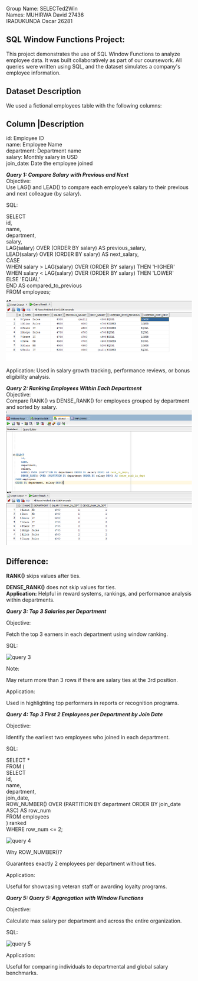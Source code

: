 Group Name: SELECTed2Win  
Names: MUHIRWA David 27436  
       IRADUKUNDA Oscar 26281  

SQL Window Functions Project:
-----------------------------

This project demonstrates the use of SQL Window Functions to analyze employee data. It was built collaboratively as part of our coursework. All queries were written using SQL, and the dataset simulates a company's employee information.

Dataset Description
-------------------
We used a fictional employees table with the following columns:


Column	  |Description
---------------------------------------------------
id: Employee ID  
name: Employee Name  
department: Department name   
salary: Monthly salary in USD  
join_date: Date the employee joined  

**_Query 1: Compare Salary with Previous and Next_**  
Objective:  
Use LAG() and LEAD() to compare each employee’s salary to their previous and next colleague (by salary).  

SQL:  

SELECT   
    id,  
    name,  
    department,  
    salary,  
    LAG(salary) OVER (ORDER BY salary) AS previous_salary,  
    LEAD(salary) OVER (ORDER BY salary) AS next_salary,  
    CASE   
        WHEN salary > LAG(salary) OVER (ORDER BY salary) THEN 'HIGHER'  
        WHEN salary < LAG(salary) OVER (ORDER BY salary) THEN 'LOWER'  
        ELSE 'EQUAL'  
    END AS compared_to_previous  
FROM employees;  

![image alt](https://github.com/Daveeeid/SELECTed2Win/blob/master/lag%20and%20lead.png?raw=true)

Application:
Used in salary growth tracking, performance reviews, or bonus eligibility analysis.

**_Query 2: Ranking Employees Within Each Department_**  
Objective:  
Compare RANK() vs DENSE_RANK() for employees grouped by department and sorted by salary.  
![image alt](https://github.com/Daveeeid/SELECTed2Win/blob/master/rank.png?raw=true)

Difference:   
-----------  
**RANK()** skips values after ties.  

**DENSE_RANK()** does not skip values for ties.  
**Application:**
Helpful in reward systems, rankings, and performance analysis within departments.

**_Query 3: Top 3 Salaries per Department_**

Objective:

Fetch the top 3 earners in each department using window ranking.

SQL:

![query 3](https://github.com/user-attachments/assets/e353ddc1-14c2-47fe-86b1-399585ffc727)

Note:

May return more than 3 rows if there are salary ties at the 3rd position.

Application:

Used in highlighting top performers in reports or recognition programs.

**_Query 4: Top 3 First 2 Employees per Department by Join Date_**

Objective:

Identify the earliest two employees who joined in each department.

SQL:


SELECT *  
FROM (  
    SELECT   
        id,  
        name,  
        department,  
        join_date,  
        ROW_NUMBER() OVER (PARTITION BY department ORDER BY join_date ASC) AS row_num  
    FROM employees  
) ranked  
WHERE row_num <= 2;  

![query 4](https://github.com/user-attachments/assets/c4519a5c-3c6d-47f2-b3e6-f3dea8c888d8)

Why ROW_NUMBER()?  

Guarantees exactly 2 employees per department without ties.

Application:

Useful for showcasing veteran staff or awarding loyalty programs.

**_Query 5: Query 5: Aggregation with Window Functions_**

Objective:

Calculate max salary per department and across the entire organization.

SQL:
       
![query 5](https://github.com/user-attachments/assets/579eb540-e227-432e-bdb8-b2ac9a257676)

Application:

Useful for comparing individuals to departmental and global salary benchmarks.


